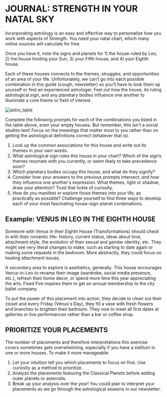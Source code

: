 # JOURNAL: STRENGTH IN YOUR NATAL SKY

Incorporating astrology is an easy and effective way to personalize how you work with aspects of Strength. You need your natal chart, which many online sources will calculate for free.

Once you have it, note the signs and planets for 1) the house ruled by Leo, 2) the house hosting your Sun, 3) your Fifth house, and 4) your Eighth house.

Each of these houses connects to the themes, struggles, and opportunities of an area of your life. Unfortunately, we can’t go into each possible combination in this guide (cough, newsletter) so you’ll have to look them up yourself or find an experienced astrologer. Feel out how the house, its ruling astrological sign, and any planetary bodies influence one another to illuminate a core theme or field of interest.

![astro_table](https://github.com/micaelaneus/strength-as-ccoty/assets/5696026/232d48ee-43f9-4f55-92af-ab1ae4c5b0a8)


Complete the following prompts for each of the combinations you listed in the table above, even your empty houses. But remember, this isn't a social studies test! Focus on the meanings that matter most to you rather than on getting the astrological definitions correct (whatever that is).

1. Look up the common associations for this house and write out its themes in your own words.
2. What astrological sign rules this house in your chart? Which of the sign’s themes resonate with you currently, or seem likely to take precedence soon?
3. Which planetary bodies occupy this house, and what do they signify?
4. Consider how your answers to the previous prompts intersect, and how they influence one another's expression. What themes, light or shadow, draw your attention? Trust that tickle of curiosity.
5. How do you manifest or explore those themes into your life, as practically as possible? Challenge yourself to find three ways to develop each of your most fascinating house-sign-planet combinations.

## Example: VENUS IN LEO IN THE EIGHTH HOUSE

Someone with Venus in their Eighth House (Transformations) should check in with their romantic life– history, current status, ideas about love, attachment style, the evolution of their sexual and gender identity, etc. They might see very literal changes to make, such as starting to date again or making some requests in the bedroom. More abstractly, they could focus on healing attachment issues.

A secondary area to explore is aesthetics, generally. This house encourages Venus-in-Leo to revamp their image (wardrobe, social media presence, etc.), refresh their home decor, or spend more time this year appreciating the arts. Fixed Fire inspires them to get an annual membership to the city ballet company.

To put the power of this placement into action, they decide to clean out their closet and every Friday (Venus's Day), they fill a vase with fresh flowers and branches to brighten their bedroom. They vow to meet all first dates at galleries or live performances rather than a bar or coffee shop.

## PRIORITIZE YOUR PLACEMENTS

The number of placements and therefore interpretations this exercise covers sometimes gets overwhelming, especially if you have a stellium in one or more houses. To make it more manageable:

1. Let your intuition tell you which placements to focus on first. Use curiosity as a method to prioritize.
2. Analyze the placements featuring the Classical Planets before adding outer planets or asteroids.
3. Break up your analysis over the year! You could plan to interpret your placements as we go through the astrological seasons in our newsletter.
